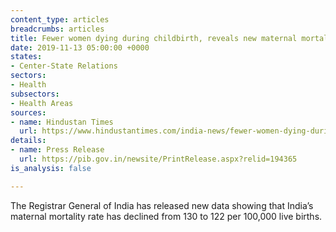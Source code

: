 ```yaml
---
content_type: articles
breadcrumbs: articles
title: Fewer women dying during childbirth, reveals new maternal mortality rate data
date: 2019-11-13 05:00:00 +0000
states:
- Center-State Relations
sectors:
- Health
subsectors:
- Health Areas
sources:
- name: Hindustan Times
  url: https://www.hindustantimes.com/india-news/fewer-women-dying-during-childbirth-data/story-0ewXGem8129djVfM5cOrNO.html
details:
- name: Press Release
  url: https://pib.gov.in/newsite/PrintRelease.aspx?relid=194365
is_analysis: false

---
```

The Registrar General of India has released new data showing that India’s maternal mortality rate has declined from 130 to 122 per 100,000 live births.